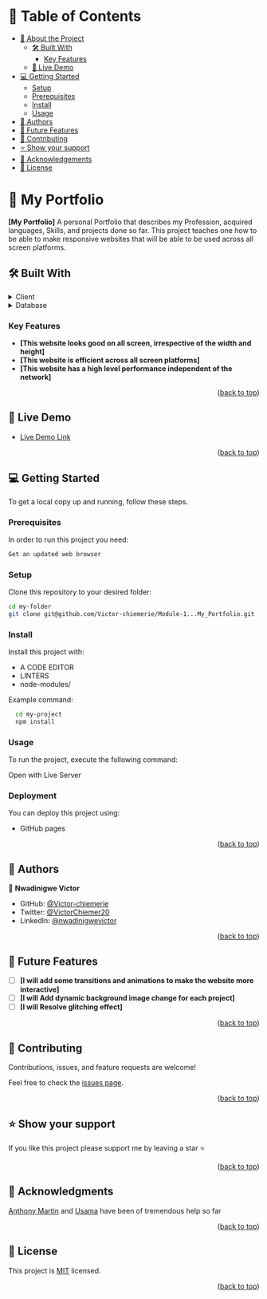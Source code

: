 <a name="readme-top"></a>

# 📗 Table of Contents

- [📖 About the Project](#about-project)
  - [🛠 Built With](#built-with)
    - [Key Features](#key-features)
  - [🚀 Live Demo](#live-demo)
- [💻 Getting Started](#getting-started)
  - [Setup](#setup)
  - [Prerequisites](#prerequisites)
  - [Install](#install)
  - [Usage](#usage)
- [👥 Authors](#authors)
- [🔭 Future Features](#future-features)
- [🤝 Contributing](#contributing)
- [⭐️ Show your support](#support)
- [🙏 Acknowledgements](#acknowledgements)
- [📝 License](#license)

# 📖 My Portfolio <a name="about-project"></a>

**[My Portfolio]** A personal Portfolio that describes my Profession, acquired languages, Skills, and projects done so far. This project teaches one how to be able to make responsive websites that will be able to be used across all screen platforms.

## 🛠 Built With <a name="built-with"></a>

<details>
  <summary>Client</summary>
  <ul>
    <li>HTML</li>
    <li>CSS</li>
    <li>JavaScript</li>
    <li><a href="https://getbootstrap.com/docs/5.0/getting-started/introduction/">Bootstrap</a></li>
  </ul>
</details>

<details>
<summary>Database</summary>
  <ul>
    <li>LocalStorage</li>
  </ul>
</details>

### Key Features <a name="key-features"></a>

- **[This website looks good on all screen, irrespective of the width and height]**
- **[This website is efficient across all screen platforms]**
- **[This website has a high level performance independent of the network]**

<p align="right">(<a href="#readme-top">back to top</a>)</p>

## 🚀 Live Demo <a name="live-demo"></a>

- [Live Demo Link](https://victor-chiemerie.github.io/Victor-chiemerie.github.io/)

<p align="right">(<a href="#readme-top">back to top</a>)</p>

## 💻 Getting Started <a name="getting-started"></a>

To get a local copy up and running, follow these steps.

### Prerequisites

In order to run this project you need:

```sh
Get an updated web browser
```

### Setup

Clone this repository to your desired folder:

```sh
cd my-folder
git clone git@github.com/Victor-chiemerie/Module-1...My_Portfolio.git
```

### Install

Install this project with:

- A CODE EDITOR
- LINTERS
- node-modules/

Example command:

```sh
  cd my-project
  npm install
```

### Usage

To run the project, execute the following command:

Open with Live Server

### Deployment

You can deploy this project using:

- GitHub pages

<p align="right">(<a href="#readme-top">back to top</a>)</p>

## 👥 Authors <a name="authors"></a>

👤 **Nwadinigwe Victor**

- GitHub: [@Victor-chiemerie](https://github.com/Victor-chiemerie)
- Twitter: [@VictorChiemer20](https://twitter.com/VictorChiemer20)
- LinkedIn: [@nwadinigwevictor](https://www.linkedin.com/in/victornwadinigwe/)

<p align="right">(<a href="#readme-top">back to top</a>)</p>

## 🔭 Future Features <a name="future-features"></a>

- [ ] **[I will add some transitions and animations to make the website more interactive]**
- [ ] **[I will Add dynamic background image change for each project]**
- [ ] **[I will Resolve glitching effect]**

<p align="right">(<a href="#readme-top">back to top</a>)</p>

## 🤝 Contributing <a name="contributing"></a>

Contributions, issues, and feature requests are welcome!

Feel free to check the [issues page](https://github.com/Victor-chiemerie/Victor-chiemerie.github.io/issues).

<p align="right">(<a href="#readme-top">back to top</a>)</p>

## ⭐️ Show your support <a name="support"></a>

If you like this project please support me by leaving a star ⭐️

<p align="right">(<a href="#readme-top">back to top</a>)</p>

## 🙏 Acknowledgments <a name="acknowledgements"></a>

[Anthony Martin](https://github.com/anthonymr) and [Usama](https://github.com/UsamaMasood12) have been of tremendous help so far

<p align="right">(<a href="#readme-top">back to top</a>)</p>

## 📝 License <a name="license"></a>

This project is [MIT](MIT.md) licensed.

<p align="right">(<a href="#readme-top">back to top</a>)</p>
